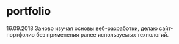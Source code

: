 # portfolio
16.09.2018 Заново изучая основы веб-разработки, делаю сайт-портфолио без применения ранее используемых технологий.
